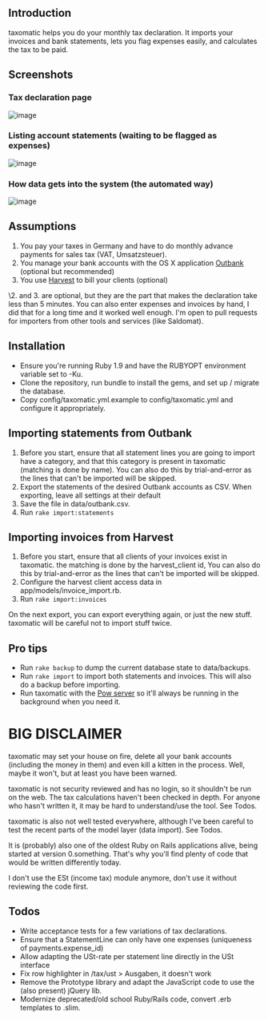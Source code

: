 ## Introduction

taxomatic helps you do your monthly tax declaration. It imports your invoices and bank statements, lets you flag expenses easily, and calculates the tax to be paid.

## Screenshots

### Tax declaration page

![image](https://raw.github.com/phillipoertel/taxomatic/master/doc/screenshots/tax_declaration.png)

### Listing account statements (waiting to be flagged as expenses)

![image](https://raw.github.com/phillipoertel/taxomatic/master/doc/screenshots/statement_lines.png)

### How data gets into the system (the automated way)

![image](https://raw.github.com/phillipoertel/taxomatic/master/doc/screenshots/rake_import.png)

## Assumptions

1. You pay your taxes in Germany and have to do monthly advance payments for sales tax (VAT, Umsatzsteuer).
1. You manage your bank accounts with the OS X application [Outbank](http://www.outbank.de/) (optional but recommended)
1. You use [Harvest](http://www.getharvest.com) to bill your clients (optional)

\2. and 3. are optional, but they are the part that makes the declaration take less than 5 minutes. 
You can also enter expenses and invoices by hand, I did that for a long time and it worked well enough. I'm open to pull requests for importers from other tools and services (like Saldomat).

## Installation

* Ensure you're running Ruby 1.9 and have the RUBYOPT environment variable set to -Ku.
* Clone the repository, run bundle to install the gems, and set up / migrate the database.
* Copy config/taxomatic.yml.example to config/taxomatic.yml and configure it appropriately.

## Importing statements from Outbank

1. Before you start, ensure that all statement lines you are going to import have a category, and that this category is present in taxomatic (matching is done by name). You can also do this by trial-and-error as the lines that can't be imported will be skipped.
1. Export the statements of the desired Outbank accounts as CSV. When exporting, leave all settings at their default
2. Save the file in data/outbank.csv. 
3. Run `rake import:statements`

## Importing invoices from Harvest

1. Before you start, ensure that all clients of your invoices exist in taxomatic. the matching is done by the harvest_client id, You can also do this by trial-and-error as the lines that can't be imported will be skipped.
1. Configure the harvest client access data in app/models/invoice_import.rb.
3. Run `rake import:invoices`

On the next export, you can export everything again, or just the new stuff. taxomatic will be careful not to import stuff twice.

## Pro tips

* Run `rake backup` to dump the current database state to data/backups.
* Run `rake import` to import both statements and invoices. This will also do a backup before importing.
* Run taxomatic with the [Pow server](http://pow.cx) so it'll always be running in the background when you need it.

# BIG DISCLAIMER

taxomatic may set your house on fire, delete all your bank accounts (including the money in them) and even kill a kitten in the process. Well, maybe it won't, but at least you have been warned.

taxomatic is not security reviewed and has no login, so it shouldn't be run on the web. The tax calculations haven't been checked in depth. For anyone who hasn't written it, it may be hard to understand/use the tool. See Todos.

taxomatic is also not well tested everywhere, although I've been careful to test the recent parts of the model layer (data import). See Todos.

It is (probably) also one of the oldest Ruby on Rails applications alive, being started at version 0.something. That's why you'll find plenty of code that would be written differently today.

I don't use the ESt (income tax) module anymore, don't use it without reviewing the code first.

## Todos

* Write acceptance tests for a few variations of tax declarations.
* Ensure that a StatementLine can only have one expenses (uniqueness of payments.expense_id)
* Allow adapting the USt-rate per statement line directly in the USt interface
* Fix row highlighter in /tax/ust > Ausgaben, it doesn't work
* Remove the Prototype library and adapt the JavaScript code to use the (also present) jQuery lib.
* Modernize deprecated/old school Ruby/Rails code, convert .erb templates to .slim.